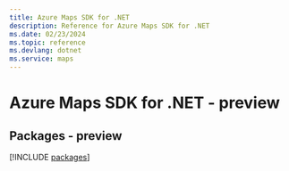 ```yaml
---
title: Azure Maps SDK for .NET
description: Reference for Azure Maps SDK for .NET
ms.date: 02/23/2024
ms.topic: reference
ms.devlang: dotnet
ms.service: maps
---
```

# Azure Maps SDK for .NET - preview
## Packages - preview
[!INCLUDE [packages](maps-index.md)]